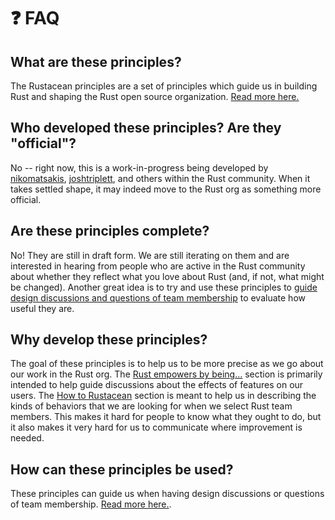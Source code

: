 # ❓ FAQ

## What are these principles?

The Rustacean principles are a set of principles which guide us in building Rust and shaping the Rust open source organization. [Read more here.](./what_is_rust.md#what-are-the-rustacean-principles)

## Who developed these principles? Are they "official"?

No -- right now, this is a work-in-progress being developed by [nikomatsakis], [joshtriplett], and others within the Rust community. When it takes settled shape, it may indeed move to the Rust org as something more official.

[nikomatsakis]: https://github.com/nikomatsakis
[joshtriplett]: https://github.com/joshtriplett

## Are these principles complete?

No! They are still in draft form. We are still iterating on them and are interested in hearing from people who are active in the Rust community about whether they reflect what you love about Rust (and, if not, what might be changed). Another great idea is to try and use these principles to [guide design discussions and questions of team membership](https://rustacean-principles.netlify.app/#how-can-the-principles-be-used) to evaluate how useful they are.

## Why develop these principles?

The goal of these principles is to help us to be more precise as we go about our work in the Rust org. The [Rust empowers by being...](./how_rust_empowers.md) section is primarily intended to help guide discussions about the effects of features on our users. The [How to Rustacean](./how_to_rustacean.md) section is meant to help us in describing the kinds of behaviors that we are looking for when we select Rust team members. This makes it hard for people to know what they ought to do, but it also makes it very hard for us to communicate where improvement is needed.

## How can these principles be used?

These principles can guide us when having design discussions or questions of team membership. [Read more here.](./what_is_rust.md/#how-can-the-principles-be-used).